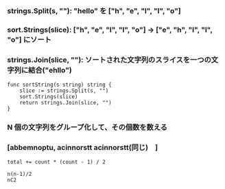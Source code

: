 ### strings.Split(s, ""): "hello" を ["h", "e", "l", "l", "o"]

### sort.Strings(slice): ["h", "e", "l", "l", "o"] -> ["e", "h", "l", "l", "o"] にソート

### strings.Join(slice, ""): ソートされた文字列のスライスを一つの文字列に結合("ehllo")

```
func sortString(s string) string {
	slice := strings.Split(s, "")
	sort.Strings(slice)
	return strings.Join(slice, "")
}
```

### N 個の文字列をグループ化して、その個数を数える

### [abbemnoptu, acinnorstt acinnorstt(同じ)　]

```
total += count * (count - 1) / 2
```

```
n(n-1)/2
nC2
```
